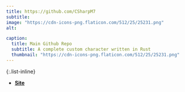 ```yaml
---
title: https://github.com/CSharpM7
subtitle: 
image: "https://cdn-icons-png.flaticon.com/512/25/25231.png"
alt: 

caption:
  title: Main Github Repo
  subtitle: A complete custom character written in Rust
  thumbnail: "https://cdn-icons-png.flaticon.com/512/25/25231.png"
---
```


{:.list-inline} 
- [**Site**](https://github.com/CSharpM7) 